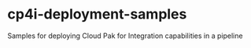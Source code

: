 # cp4i-deployment-samples
Samples for deploying Cloud Pak for Integration capabilities in a pipeline
